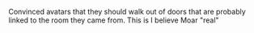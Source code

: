 Convinced avatars that they should walk out of doors that are probably linked to the room they came from. This is I believe Moar "real"